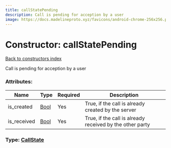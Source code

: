 ```yaml
---
title: callStatePending
description: Call is pending for acception by a user
image: https://docs.madelineproto.xyz/favicons/android-chrome-256x256.png
---
```

# Constructor: callStatePending  
[Back to constructors index](index.md)



Call is pending for acception by a user

### Attributes:

| Name     |    Type       | Required | Description |
|----------|---------------|----------|-------------|
|is\_created|[Bool](../types/Bool.md) | Yes|True, if the call is already created by the server|
|is\_received|[Bool](../types/Bool.md) | Yes|True, if the call is already received by the other party|



### Type: [CallState](../types/CallState.md)


